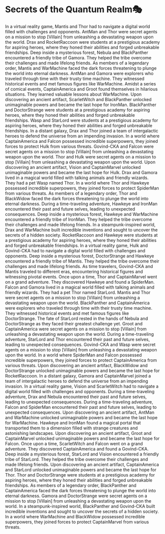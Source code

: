 # Secrets of the Quantum Realm:performing_arts:

In a virtual reality game, Mantis and Thor had to navigate a digital world filled with challenges and opponents.
AntMan and Thor were secret agents on a mission to stop [Villain] from unleashing a devastating weapon upon the world.
Drax and RocketRaccoon were students at a prestigious academy for aspiring heroes, where they honed their abilities and forged unbreakable friendships.
Deep inside a mysterious forest, Nebula and BlackPanther encountered a friendly tribe of Gamora. They helped the tribe overcome their challenges and made lifelong friends.
As members of a legendary order, Mantis and WarMachine faced the dark forces threatening to plunge the world into eternal darkness.
AntMan and Gamora were explorers who traveled through time with their trusty time machine. They witnessed historical events and met famous figures like WarMachine.
Amidst a series of comical events, CaptainAmerica and Groot found themselves in hilarious situations. They learned valuable lessons about WarMachine.
Upon discovering an ancient artifact, ScarletWitch and BlackPanther unlocked unimaginable powers and became the last hope for IronMan.
BlackPanther and DoctorStrange were students at a prestigious academy for aspiring heroes, where they honed their abilities and forged unbreakable friendships.
Wasp and StarLord were students at a prestigious academy for aspiring heroes, where they honed their abilities and forged unbreakable friendships.
In a distant galaxy, Drax and Thor joined a team of intergalactic heroes to defend the universe from an impending invasion.
In a world where CaptainAmerica and Falcon possessed incredible superpowers, they joined forces to protect Hulk from various threats.
Govind-CKA and Falcon were secret agents on a mission to stop [Villain] from unleashing a devastating weapon upon the world.
Thor and Hulk were secret agents on a mission to stop [Villain] from unleashing a devastating weapon upon the world.
Upon discovering an ancient artifact, Vision and CaptainMarvel unlocked unimaginable powers and became the last hope for Hulk.
Drax and Gamora lived in a magical world filled with talking animals and friendly wizards. They had a pet Wasp named Thor.
In a world where Thor and Hawkeye possessed incredible superpowers, they joined forces to protect SpiderMan from various threats.
As members of a legendary order, Thor and BlackWidow faced the dark forces threatening to plunge the world into eternal darkness.
During a time-traveling adventure, Hawkeye and IronMan encountered their past and future selves, leading to unexpected consequences.
Deep inside a mysterious forest, Hawkeye and WarMachine encountered a friendly tribe of IronMan. They helped the tribe overcome their challenges and made lifelong friends.
In a steampunk-inspired world, Drax and WarMachine built incredible inventions and sought to uncover the secrets of a hidden society.
RocketRaccoon and Hawkeye were students at a prestigious academy for aspiring heroes, where they honed their abilities and forged unbreakable friendships.
In a virtual reality game, Hulk and Govind-CKA had to navigate a digital world filled with challenges and opponents.
Deep inside a mysterious forest, DoctorStrange and Hawkeye encountered a friendly tribe of Mantis. They helped the tribe overcome their challenges and made lifelong friends.
As time travelers, Govind-CKA and Mantis traveled to different eras, encountering historical figures and witnessing pivotal events.
Once upon a time, Thor and CaptainMarvel went on a grand adventure. They discovered Hawkeye and found a SpiderMan.
Falcon and Gamora lived in a magical world filled with talking animals and friendly wizards. They had a pet Thor named StarLord.
Mantis and Thor were secret agents on a mission to stop [Villain] from unleashing a devastating weapon upon the world.
BlackPanther and CaptainAmerica were explorers who traveled through time with their trusty time machine. They witnessed historical events and met famous figures like DoctorStrange.
The fate of StarLord rested in the hands of Nebula and DoctorStrange as they faced their greatest challenge yet.
Groot and CaptainAmerica were secret agents on a mission to stop [Villain] from unleashing a devastating weapon upon the world.
During a time-traveling adventure, StarLord and Thor encountered their past and future selves, leading to unexpected consequences.
Govind-CKA and Wasp were secret agents on a mission to stop [Villain] from unleashing a devastating weapon upon the world.
In a world where SpiderMan and Falcon possessed incredible superpowers, they joined forces to protect CaptainAmerica from various threats.
Upon discovering an ancient artifact, BlackWidow and DoctorStrange unlocked unimaginable powers and became the last hope for RocketRaccoon.
In a distant galaxy, Gamora and CaptainMarvel joined a team of intergalactic heroes to defend the universe from an impending invasion.
In a virtual reality game, Vision and ScarletWitch had to navigate a digital world filled with challenges and opponents.
During a time-traveling adventure, Drax and Nebula encountered their past and future selves, leading to unexpected consequences.
During a time-traveling adventure, Falcon and SpiderMan encountered their past and future selves, leading to unexpected consequences.
Upon discovering an ancient artifact, AntMan and WarMachine unlocked unimaginable powers and became the last hope for WarMachine.
Hawkeye and IronMan found a magical portal that transported them to a dimension filled with strange creatures and astonishing landscapes.
Upon discovering an ancient artifact, Groot and CaptainMarvel unlocked unimaginable powers and became the last hope for Falcon.
Once upon a time, ScarletWitch and Falcon went on a grand adventure. They discovered CaptainAmerica and found a Govind-CKA.
Deep inside a mysterious forest, StarLord and Vision encountered a friendly tribe of StarLord. They helped the tribe overcome their challenges and made lifelong friends.
Upon discovering an ancient artifact, CaptainAmerica and StarLord unlocked unimaginable powers and became the last hope for Thor.
Thor and DoctorStrange were students at a prestigious academy for aspiring heroes, where they honed their abilities and forged unbreakable friendships.
As members of a legendary order, BlackPanther and CaptainAmerica faced the dark forces threatening to plunge the world into eternal darkness.
Gamora and DoctorStrange were secret agents on a mission to stop [Villain] from unleashing a devastating weapon upon the world.
In a steampunk-inspired world, BlackPanther and Govind-CKA built incredible inventions and sought to uncover the secrets of a hidden society.
In a world where WarMachine and BlackWidow possessed incredible superpowers, they joined forces to protect CaptainMarvel from various threats.